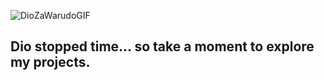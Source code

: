 ![DioZaWarudoGIF](https://github.com/user-attachments/assets/ae70db68-9e88-4553-ad94-1288afa60b78)

## Dio stopped time… so take a moment to explore my projects.

<!--
I'm Hasan Malik, a Pakistan-based developer who sometimes shuts myself off just to perfect the color palette on my websites.  
  
Primarily, I work with the React, Next.js, and Tailwind stack.  
  
Right now, I'm exploring the world of WebGL and web animations, especially Three.js and GLSL. [Some Projects](https://www.youtube.com/@HasanMal1k)

I love to learn and am always looking for new opportunities to grow and collaborate with awesome people in the coding world and IRL. Thanks for checking out my [GitRepo](https://github.com/HasanMal1k)! Feel free to mail me or ping me on [LinkedIn](https://www.linkedin.com/in/hasan-mal1k/).  

If you need guidance on the web dev side of coding, I'm here to share. Let's make this better together 🌟✨
<!--
**HasanMal1k/HasanMal1k** is a ✨ _special_ ✨ repository because its `README.md` (this file) appears on your GitHub profile.

Here are some ideas to get you started:

- 🔭 I’m currently working on ...
- 🌱 I’m currently learning ...
- 👯 I’m looking to collaborate on ...
- 🤔 I’m looking for help with ...
- 💬 Ask me about ...
- 📫 How to reach me: ...
- 😄 Pronouns: ...
- ⚡ Fun fact: ...
-->
